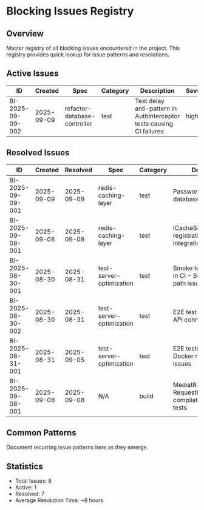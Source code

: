 # Blocking Issues Registry

## Overview
Master registry of all blocking issues encountered in the project. This registry provides quick lookup for issue patterns and resolutions.

## Active Issues
| ID | Created | Spec | Category | Description | Severity |
|---|---|---|---|---|---|
| BI-2025-09-09-002 | 2025-09-09 | refactor-database-controller | test | Test delay anti-pattern in AuthInterceptor tests causing CI failures | high |

## Resolved Issues
| ID | Created | Resolved | Spec | Category | Description | Resolution Summary |
|---|---|---|---|---|---|---|
| BI-2025-09-09-001 | 2025-09-09 | 2025-09-09 | redis-caching-layer | test | Password reset tests database isolation failure | Fixed DatabaseTestService to clean Users and PasswordResetTokens tables |
| BI-2025-09-08-001 | 2025-09-08 | 2025-09-08 | redis-caching-layer | test | ICacheService DI registration missing in integration tests | Unified ICacheService interfaces between App and Infrastructure layers |
| BI-2025-08-30-001 | 2025-08-30 | 2025-08-31 | test-server-optimization | test | Smoke test auth failure in CI - SQLite database path issues | Fixed TestDatabaseFactory to use current directory in CI, added 0.0.0.0 binding for Docker |
| BI-2025-08-30-002 | 2025-08-30 | 2025-08-31 | test-server-optimization | test | E2E test timeouts and API connection failures | Fixed manual cleanup timeout, hardcoded URLs, and Docker networking issues |
| BI-2025-08-31-001 | 2025-08-31 | 2025-09-05 | test-server-optimization | test | E2E tests failing in CI - Docker networking issues | Resolved by using correct playwright.config.webserver.ts configuration with Playwright's built-in webServer feature |
| BI-2025-09-08-001 | 2025-09-08 | 2025-09-08 | N/A | build | MediatR 13 RequestHandlerDelegate compilation errors in tests | Fixed by adding CancellationToken parameter to test delegate lambdas |

## Common Patterns
Document recurring issue patterns here as they emerge.

## Statistics
- Total Issues: 8
- Active: 1
- Resolved: 7
- Average Resolution Time: ~8 hours